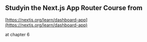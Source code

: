 ## Studyin the Next.js App Router Course from
[https://nextjs.org/learn/dashboard-app](https://nextjs.org/learn/dashboard-app)

at chapter 6